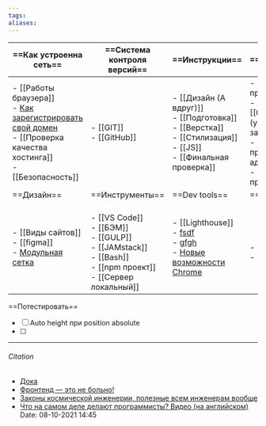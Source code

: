 ```yaml
---
tags: 
aliases: 
---
```


| ==Как устроенна сеть==                                                                                                                                                                                                                                                   | ==Система контроля версий==                                                                                                      | ==Инструкции==                                                                                                                                                                                                               | ==Остальное==                                                                                                                 |
| ------------------------------------------------------------------------------------------------------------------------------------------------------------------------------------------------------------------------------------------------------------------------ | -------------------------------------------------------------------------------------------------------------------------------- | ---------------------------------------------------------------------------------------------------------------------------------------------------------------------------------------------------------------------------- | ----------------------------------------------------------------------------------------------------------------------------- |
| - [[Работы браузера]]   <br>  - [Как зарегистрировать свой домен](https://htmlacademy.ru/blog/boost/tutorial/how-to-register-domain)    <br>   - [[Проверка качества хостинга]] <br>  - [[Безопасность]] | - [[GIT]] <br> - [[GitHub]]                                                                                                      | - [[Дизайн (А вдруг)]] <br> - [[Подготовка]] <br> - [[Верстка]] <br> - [[Стилизация]] <br> - [[JS]]  <br> - [[Финальная проверка]]                                                                                                                                                                                                                             | - [[Лучшие практики]]<br>- [[Оптимизация (усорение загрузки)]]<br>- [[Ведение проектов аджайл]]   <br> - [[Стартовый проект]] |
| ==Дизайн==                                                                                                                                                                                                                                                               | ==Инструменты==                                                                                                                  | ==Dev tools==                                                                                                                                                                                                                | ==Работа==                                                                                                                    |
| - [[Виды сайтов]]  <br> - [[figma]]  <br> - [Модульная сетка](https://gutdesign.ru/blog/16-modulnaya-setka/)                                                                                                                                                             | <br>- [[VS Code]]	<br>- [[БЭМ]]	<br>- [[GULP]]	<br>- [[JAMstack]]	<br>- [[Bash]]	<br>- [[npm проект]] <br>- [[Сервер локальный]] | - [[Lighthouse]]	<br> - [fsdf](https://developer.chrome.com/tags/devtools/)	<br> - [gfgh](https://developer.chrome.com/docs/devtools/)	<br> - [Новые возможности Chrome](https://www.youtube.com/watch?v=Df2U9-R-OJs&t=380s) | <br> - [[Interview]]	 <br> - [[Зарплата]]                                                                                     |

==Потестировать==
- [ ] Auto height при position absolute
- [ ] 

---
###### Citation 
- [Дока](https://doka.guide/)
- [Фронтенд — это не больно!](https://bespoyasov.ru/front-not-pain/#preface)
- [Законы космической инженерии, полезные всем инженерам вообще](https://habr.com/ru/post/354936/)
- [Что на самом деле делают программисты? Видео (на английском)](https://www.youtube.com/watch?v=g4a7_HH9Wbg)
Date: 08-10-2021 14:45

